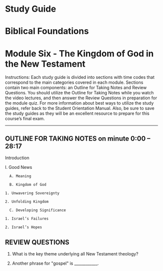 # Study Guide 
# Biblical Foundations
# Module Six - The Kingdom of God in the New Testament

Instructions: Each study guide is divided into sections with time codes that correspond to the main categories covered in each module. Sections contain two main components: an Outline for Taking Notes and Review Questions. You should utilize the Outline for Taking Notes while you watch the video lectures, and then answer the Review Questions in preparation for the module quiz. For more information about best ways to utilize the study guides, refer back to the Student Orientation Manual. Also, be sure to save the study guides as they will be an excellent resource to prepare for this course’s final exam.

**********************************

## OUTLINE FOR TAKING NOTES on minute 0:00 – 28:17


Introduction

I. Good News

      A. Meaning

      B. Kingdom of God

  	1. Unwavering Sovereignty

  	2. Unfolding Kingdom

      C. Developing Significance

  	1. Israel’s Failures

  	2. Israel’s Hopes


## REVIEW QUESTIONS

1.  What is the key theme underlying all New Testament theology?

2. Another phrase for "gospel" is ____________.
